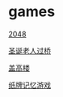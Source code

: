 # games

[2048](https://github.com/WTlumos/games/2048)

[圣诞老人过桥](https://github.com/WTlumos/games/bridge)

[盖高楼](https://github.com/WTlumos/games/house)

[纸牌记忆游戏](https://github.com/WTlumos/games/memory)